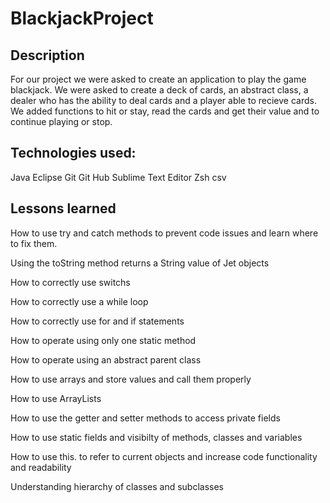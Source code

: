 # BlackjackProject

## Description
For our project we were asked to create an application to play the game blackjack. We were asked to create a deck of cards, an abstract class, a dealer who has the ability to deal cards and a player able to recieve cards. We added functions to hit or stay, read the cards and get their value and to continue playing or stop.

## Technologies used:
Java Eclipse Git Git Hub Sublime Text Editor Zsh csv

## Lessons learned
How to use try and catch methods to prevent code issues and learn where to fix them. 

Using the toString method returns a String value of Jet objects 

How to correctly use switchs 

How to correctly use a while loop 

How to correctly use for and if statements 

How to operate using only one static method 

How to operate using an abstract parent class 

How to use arrays and store values and call them properly 

How to use ArrayLists 

How to use the getter and setter methods to access private fields 

How to use static fields and visibilty of methods, classes and variables 

How to use this. to refer to current objects and increase code functionality and readability 

Understanding hierarchy of classes and subclasses
